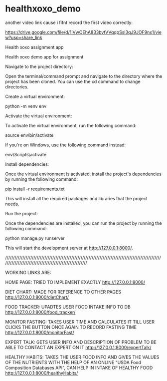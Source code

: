 # healthxoxo_demo

another video link cause i fifnt record the first video correctly:

https://drive.google.com/file/d/1IVwOEhA833bvtVVqqpSsI3qJ9JOF9nx1/view?usp=share_link

Health xoxo assignment app

Health xoxo demo app for assignment

Navigate to the project directory:

Open the terminal/command prompt and navigate to the directory where the project has been cloned. You can use the cd command to change directories.

Create a virtual environment:

python -m venv env

Activate the virtual environment:

To activate the virtual environment, run the following command:

source env/bin/activate

If you're on Windows, use the following command instead:

env\Scripts\activate

Install dependencies:

Once the virtual environment is activated, install the project's dependencies by running the following command:

pip install -r requirements.txt

This will install all the required packages and libraries that the project needs.

Run the project:

Once the dependencies are installed, you can run the project by running the following command:

python manage.py runserver

This will start the development server at http://127.0.0.1:8000/.

///////////////////////////////////////////////////////////////////////////////////////////////////////////////////////////////////////////////////////

WORKING LINKS ARE:

HOME PAGE:
TRIED TO IMPLEMENT EXACTLY
http://127.0.0.1:8000/

DIET CHART:
MADE FOR REFERENCE TO OTHER PAGES
http://127.0.0.1:8000/dietChart/

FOOD TRACKER:
UPADTES USER FOOD INTAKE INFO TO DB
http://127.0.0.1:8000/food_tracker/

MONITOR FASTING:
TAKES USER TIME AND CALCULATES IT TILL USER CLICKS THE BUTTON ONCE AGAIN TO RECORD FASTING TIME
http://127.0.0.1:8000/monitorFast/

EXPERT TALK:
GETS USER INFO AND DESCRIPTION OF PROBLEM TO BE ABLE TO CONTACT AN EXPERT ON IT
http://127.0.0.1:8000/expertTalk/

HEALTHY HABITS:
TAKES THE USER FOOD INFO AND GIVES THE VALUES OF THE NUTRIENTS WITH THE HELP OF AN ONLINE "USDA Food Composition Databases API", CAN HELP IN INTAKE OF HEALTHY FOOD
http://127.0.0.1:8000/healthyHabits/
